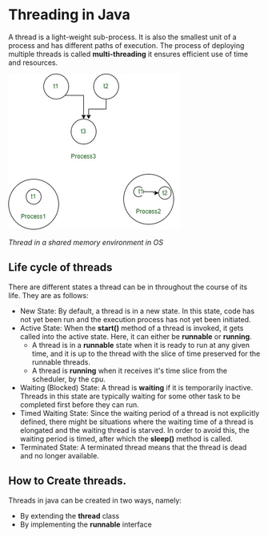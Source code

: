 # Threading in Java

A thread is a light-weight sub-process. It is also the smallest unit of a process and has different paths of execution.
The process of deploying multiple threads is called **multi-threading** it ensures efficient use of time and resources.

![img_4.png](img_4.png)

_Thread in a shared memory environment in OS_

## Life cycle of threads
There are different states a thread can be in throughout the course of its life. They are as follows:
- New State: By default, a thread is in a new state. In this state, code has not yet been run and the execution process has not yet been initiated.
- Active State: When the **start()** method of a thread is invoked, it gets called into the active state.
Here, it can either be **runnable** or **running**.
    - A thread is in a **runnable** state when it is ready to run at any given time, and it is up to the thread with the slice of time preserved for the runnable threads.
    - A thread is **running** when it receives it's time slice from the scheduler, by the cpu.
- Waiting (Blocked) State: A thread is **waiting** if it is temporarily inactive. Threads in this state are typically waiting for some other task to be completed first before they can run.
- Timed Waiting State: Since the waiting period of a thread is not explicitly defined, there might be situations where the waiting time of a thread is elongated and the waiting thread is starved. In order to avoid this, the waiting period is timed, after which the **sleep()** method is called.
- Terminated State: A terminated thread means that the thread is dead and no longer available.

## How to Create threads.
Threads in java can be created in two ways, namely:
- By extending the **thread** class
- By implementing the **runnable** interface